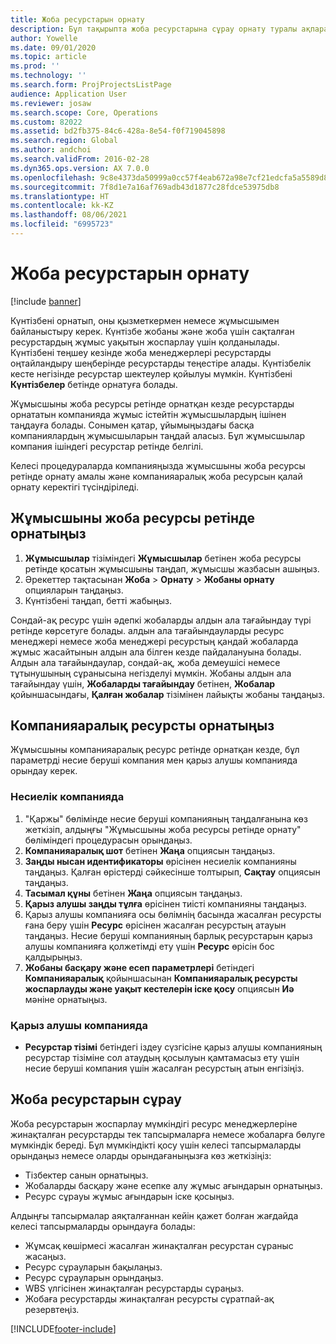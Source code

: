 ```yaml
---
title: Жоба ресурстарын орнату
description: Бұл тақырыпта жоба ресурстарына сұрау орнату туралы ақпарат берілген.
author: Yowelle
ms.date: 09/01/2020
ms.topic: article
ms.prod: ''
ms.technology: ''
ms.search.form: ProjProjectsListPage
audience: Application User
ms.reviewer: josaw
ms.search.scope: Core, Operations
ms.custom: 82022
ms.assetid: bd2fb375-84c6-428a-8e54-f0f719045898
ms.search.region: Global
ms.author: andchoi
ms.search.validFrom: 2016-02-28
ms.dyn365.ops.version: AX 7.0.0
ms.openlocfilehash: 9c8e4373da50999a0cc57f4eab672a98e7cf21edcfa5a5589d87691603a777de
ms.sourcegitcommit: 7f8d1e7a16af769adb43d1877c28fdce53975db8
ms.translationtype: HT
ms.contentlocale: kk-KZ
ms.lasthandoff: 08/06/2021
ms.locfileid: "6995723"
---
```

# <a name="set-up-project-resources"></a>Жоба ресурстарын орнату

[!include [banner](../includes/banner.md)]

Күнтізбені орнатып, оны қызметкермен немесе жұмысшымен байланыстыру керек. Күнтізбе жобаны және жоба үшін сақталған ресурстардың жұмыс уақытын жоспарлау үшін қолданылады. Күнтізбені теңшеу кезінде жоба менеджерлері ресурстарды оңтайландыру шеңберінде ресурстарды теңестіре алады. Күнтізбелік кесте негізінде ресурстар шектеулер қойылуы мүмкін. Күнтізбені **Күнтізбелер** бетінде орнатуға болады.

Жұмысшыны жоба ресурсы ретінде орнатқан кезде ресурстарды орнататын компанияда жұмыс істейтін жұмысшылардың ішінен таңдауға болады. Сонымен қатар, ұйымыңыздағы басқа компаниялардың жұмысшыларын таңдай аласыз. Бұл жұмысшылар компания ішіндегі ресурстар ретінде белгілі.

Келесі процедураларда компанияңызда жұмысшыны жоба ресурсы ретінде орнату амалы және компанияаралық жоба ресурсын қалай орнату керектігі түсіндіріледі.

## <a name="set-up-a-worker-as-a-project-resource"></a>Жұмысшыны жоба ресурсы ретінде орнатыңыз

1. **Жұмысшылар** тізіміндегі **Жұмысшылар** бетінен жоба ресурсы ретінде қосатын жұмысшыны таңдап, жұмысшы жазбасын ашыңыз.
2. Әрекеттер тақтасынан **Жоба** &gt; **Орнату** &gt; **Жобаны орнату** опцияларын таңдаңыз.
3. Күнтізбені таңдап, бетті жабыңыз.

Сондай-ақ ресурс үшін әдепкі жобаларды алдын ала тағайындау түрі ретінде көрсетуге болады. алдын ала тағайындауларды ресурс менеджері немесе жоба менеджері ресурстың қандай жобаларда жұмыс жасайтынын алдын ала білген кезде пайдалануына болады. Алдын ала тағайындаулар, сондай-ақ, жоба демеушісі немесе тұтынушының сұранысына негізделуі мүмкін. Жобаны алдын ала тағайындау үшін, **Жобаларды тағайындау** бетінен, **Жобалар** қойыншасындағы, **Қалған жобалар** тізімінен лайықты жобаны таңдаңыз.

## <a name="set-up-an-intercompany-resource"></a>Компанияаралық ресурсты орнатыңыз

Жұмысшыны компанияаралық ресурс ретінде орнатқан кезде, бұл параметрді несие беруші компания мен қарыз алушы компанияда орындау керек.

### <a name="in-the-lending-company"></a>Несиелік компанияда

1. "Қаржы" бөлімінде несие беруші компанияның таңдалғанына көз жеткізіп, алдыңғы "Жұмысшыны жоба ресурсы ретінде орнату" бөліміндегі процедурасын орындаңыз.
2. **Компанияаралық шот** бетінен **Жаңа** опциясын таңдаңыз.
3. **Заңды нысан идентификаторы** өрісінен несиелік компанияны таңдаңыз. Қалған өрістерді сәйкесінше толтырып, **Сақтау** опциясын таңдаңыз.
4. **Тасымал құны** бетінен **Жаңа** опциясын таңдаңыз.
5. **Қарыз алушы заңды тұлға** өрісінен тиісті компанияны таңдаңыз.
6. Қарыз алушы компанияға осы бөлімнің басында жасалған ресурсты ғана беру үшін **Ресурс** өрісінен жасалған ресурстың атауын таңдаңыз. Несие беруші компанияның барлық ресурстарын қарыз алушы компанияға қолжетімді ету үшін **Ресурс** өрісін бос қалдырыңыз.
7. **Жобаны басқару және есеп параметрлері** бетіндегі **Компанияаралық** қойыншасынан **Компанияаралық ресурсты жоспарлауды және уақыт кестелерін іске қосу** опциясын **Иә** мәніне орнатыңыз.

### <a name="in-the-borrowing-company"></a>Қарыз алушы компанияда

- **Ресурстар тізімі** бетіндегі іздеу сүзгісіне қарыз алушы компанияның ресурстар тізіміне сол атаудың қосылуын қамтамасыз ету үшін несие беруші компания үшін жасалған ресурстың атын енгізіңіз.

## <a name="request-project-resources"></a>Жоба ресурстарын сұрау
Жоба ресурстарын жоспарлау мүмкіндігі ресурс менеджерлеріне жинақталған ресурстарды тек тапсырмаларға немесе жобаларға бөлуге мүмкіндік береді. Бұл мүмкіндікті қосу үшін келесі тапсырмаларды орындаңыз немесе оларды орындағаныңызға көз жеткізіңіз:

- Тізбектер санын орнатыңыз.
- Жобаларды басқару және есепке алу жұмыс ағындарын орнатыңыз.
- Ресурс сұрауы жұмыс ағындарын іске қосыңыз.

Алдыңғы тапсырмалар аяқталғаннан кейін қажет болған жағдайда келесі тапсырмаларды орындауға болады:

- Жұмсақ көшірмесі жасалған жинақталған ресурстан сұраныс жасаңыз.
- Ресурс сұрауларын бақылаңыз.
- Ресурс сұрауларын орындаңыз.
- WBS үлгісінен жинақталған ресурстарды сұраңыз.
- Жобаға ресурстарды жинақталған ресурсты сұратпай-ақ резервтеңіз.


[!INCLUDE[footer-include](../includes/footer-banner.md)]